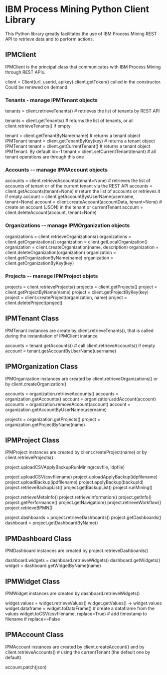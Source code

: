 # IBM Process Mining Python Client Library

This Python library greatly facilitates the use of IBM Process Mining REST API to retrieve data and to perform actions.

## IPMClient
IPMClient is the principal class that communicates with IBM Process Mining through REST APIs.

client = Client(url, userid, apikey)
client.getToken() called in the constructor. Could be renewed on demand

### Tenants - manage IPMTenant objects
tenants = client.retrieveTenants() # retrieves the list of tenants by REST API

tenants = client.getTenants() # returns the list of tenants, or all client.retrieveTenants() if empty

tenant = client.getTenantByName(name) # returns a tenant object IPMTenant
tenant = client.getTenantByKey(key) # returns a tenant object IPMTenant
tenant = client.getCurrentTenant() # returns a tenant object IPMTenant. By default id=-1
tenant = client.setCurrentTenant(tenant) # all tenant operations are through this one

### Accounts -- manage IPMAccount objects
accounts = client.retrieveAccounts(tenant=None) # retrieves the list of accounts of tenant or of the current tenant via the REST API
accounts = client.getAccounts(tenant=None) # return the list of accounts or retrieves it if empty
account = client.getAccountBysUserName(username, tenant=None) 
account = client.createAccount(accountData, tenant=None) # create an account (JSON) in the tenant or currentTenant
account = client.deleteAccount(account, tenant=None)

### Organizations -- manage IPMOrganization objects
organizations = client.retrieveOrganizations()
organizations = client.getOrganizations()
organization = client.getLocalOrganization()
organization = client.createOrganization(name, description)
organization = client.deleteOrganization(organization)
organization = client.getOrganizationByName(name)
organization = client.getOrganizationByKey(key)

### Projects -- manage IPMProject objets
projects = client.retrieveProjects()
projects = client.getProjects()
project = client.getProjectByName(name)
project = client.getProjectByKey(key)
project = client.createProject(organization, name)
project = client.deleteProject(project)

## IPMTenant Class

IPMTenant instances are create by client.retrieveTenants(), that is called during the instantiation of IPMClient instance

accounts = tenant.getAccounts() # call client.retrieveAccounts() if empty
account = tenant.getAccountByUserName(username)

## IPMOrganization Class

IPMOrganization instances are created by client.retrieveOrganizations() or by client.createOrganization()

accounts = organization.retrieveAccounts()
accounts = organization.getAccounts()
account = organization.addAccount(account)
accounts = organization.removeAccount(account)
account = organization.getAccountByUserName(username)

projects = organization.getProjects()
project = organization.getProjectByName(name)

## IPMProject Class

IPMProject instances are created by client.createProject(name) or by client.retrieveProjects()

project.uploadCSVApplyBackupRunMining(csvfile, idpfile)

project.uploadCSV(csvfilename)
project.uploadApplyBackup(idpfilename)
project.uploadBackup(ipdfilename)
project.applyBackup(backupId) 
project.retrieveBackupList()
project.getBackupList()
project.runMining()

project.retrieveMetaInfo()
project.retrieveInformation()
project.getInfo()
project.getPerformance()
project.getNavigation()
project.retrieveWorkflow()
project.retrieveBPMN()

project.dashboards = project.retrieveDashboards()
project.getDashboards()
dashboard = project.getDashboardByName()

## IPMDashboard Class

IPMDashboard instances are created by project.retrieveDashboards()

dashboard.widgets = dashboard.retrieveWidgets()
dashboard.getWidgets()
widget = dashboard.getWidgetByName(name)

## IPMWidget Class
IPMWidget instances are created by dashboard.retrieveWidgets()

widget.values = widget.retrieveValues()
widget.getValues() -> widget.values
widget.dataframe = widget.toDataFrame() # create a dataframe from the values
widget.toCSV(csvfilename, replace=True) # add timestamp to filename if replace==False

## IPMAccount Class
IPMAccount instances are created by client.createAccount() and by client.retrieveAccounts() # using the currentTenant (the default one by default)

account.patch(json)







